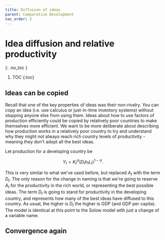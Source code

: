 ```yaml
---
title: Diffusion of ideas
parent: Comparative Development
nav_order: 2
---
```


# Idea diffusion and relative productivity
{: .no_toc }

1. TOC 
{:toc}

## Ideas can be copied
Recall that one of the key properties of ideas was their non-rivalry. You can copy an idea (i.e. use calculus or just-in-time inventory systems) without stopping anyone else from using them. Ideas about how to use factors of production efficiently could be copied by relatively poor countries to make themselves more efficient. We want to be more deliberate about describing how production works in a relatively poor country to try and understand why they might not always reach rich country levels of productivity - meaning they don't adopt all the best ideas.

Let production for a developing country be

$$
Y_t = K_t^{\alpha}(D_th_tL_t)^{1-\alpha}.
$$

This is very similar to what we've used before, but replaced $A_t$ with the term $D_t$. The only reason for the change in naming is that we're going to reserve $A_t$ for the productivity in the rich world, or representing the best possible ideas. The term $D_t$ is going to stand for productivity in the developing country, and represents how many of the best ideas have diffused to this country. As usual, the higher is $D_t$ the higher is GDP (and GDP per capita). The model is identical at this point to the Solow model with just a change of a variable name.




## Convergence again
